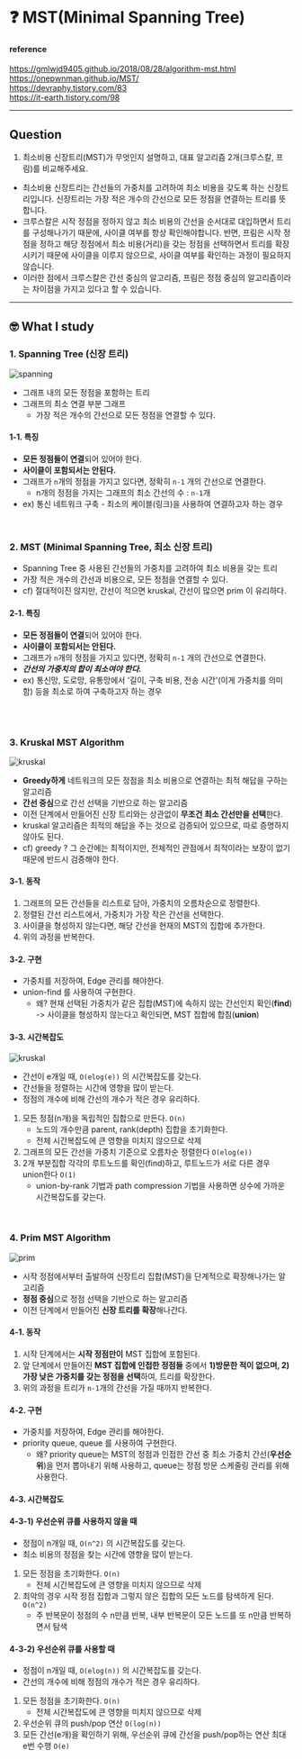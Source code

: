 # :question: MST(Minimal Spanning Tree)

#### reference
https://gmlwjd9405.github.io/2018/08/28/algorithm-mst.html<br>
https://onepwnman.github.io/MST/<br>
https://devraphy.tistory.com/83<br>
https://it-earth.tistory.com/98
<hr>

## Question
1. 최소비용 신장트리(MST)가 무엇인지 설명하고, 대표 알고리즘 2개(크루스칼, 프림)를 비교해주세요.
- 최소비용 신장트리는 간선들의 가중치를 고려하여 최소 비용을 갖도록 하는 신장트리입니다. 신장트리는 가장 적은 개수의 간선으로 모든 정점을 연결하는 트리를 뜻합니다.
- 크루스칼은 시작 정점을 정하지 않고 최소 비용의 간선을 순서대로 대입하면서 트리를 구성해나가기 때문에, 사이클 여부를 항상 확인해야합니다. 반면, 프림은 시작 정점을 정하고 해당 정점에서 최소 비용(거리)을 갖는 정점을 선택하면서 트리를 확장시키기 때문에 사이클을 이루지 않으므로, 사이클 여부를 확인하는 과정이 필요하지 않습니다.
- 이러한 점에서 크루스칼은 간선 중심의 알고리즘, 프림은 정점 중심의 알고리즘이라는 차이점을 가지고 있다고 할 수 있습니다.
<hr>

## :nerd_face:	What I study
### 1. Spanning Tree (신장 트리)
![spanning](https://gmlwjd9405.github.io/images/algorithm-mst/spanning-tree.png)
- 그래프 내의 모든 정점을 포함하는 트리
- 그래프의 최소 연결 부분 그래프
  - 가장 적은 개수의 간선으로 모든 정점을 연결할 수 있다.

#### 1-1. 특징
- **모든 정점들이 연결**되어 있어야 한다.
- **사이클이 포함되서는 안된다.**
- 그래프가 `n`개의 정점을 가지고 있다면, 정확히 `n-1` 개의 간선으로 연결한다.
  - n개의 정점을 가지는 그래프의 최소 간선의 수 : `n-1`개
- ex) 통신 네트워크 구축 - 최소의 케이블(링크)을 사용하여 연결하고자 하는 경우

<br>

### 2. MST (Minimal Spanning Tree, 최소 신장 트리)
- Spanning Tree 중 사용된 간선들의 가중치를 고려하여 최소 비용을 갖는 트리
- 가장 적은 개수의 간선과 비용으로, 모든 정점을 연결할 수 있다.
- cf) 절대적이진 않지만, 간선이 적으면 kruskal, 간선이 많으면 prim 이 유리하다.

#### 2-1. 특징
- **모든 정점들이 연결**되어 있어야 한다.
- **사이클이 포함되서는 안된다.**
- 그래프가 `n`개의 정점을 가지고 있다면, 정확히 `n-1` 개의 간선으로 연결한다.
- ***간선의 가중치의 합이 최소여야 한다.***
- ex) 통신망, 도로망, 유통망에서 '길이, 구축 비용, 전송 시간'(이게 가중치를 의미함) 등을 최소로 하여 구축하고자 하는 경우

<br><br>

### 3. Kruskal MST Algorithm
![kruskal](https://onepwnman.github.io/assets/images/mst/kruskal.gif)
- **Greedy하게** 네트워크의 모든 정점을 최소 비용으로 연결하는 최적 해답을 구하는 알고리즘
- **간선 중심**으로 간선 선택을 기반으로 하는 알고리즘
- 이전 단계에서 만들어진 신장 트리와는 상관없이 **무조건 최소 간선만을 선택**한다.
- kruskal 알고리즘은 최적의 해답을 주는 것으로 검증되어 있으므로, 따로 증명하지 않아도 된다.
- cf) greedy ? 그 순간에는 최적이지만, 전체적인 관점에서 최적이라는 보장이 없기 때문에 반드시 검증해야 한다.

#### 3-1. 동작
1. 그래프의 모든 간선들을 리스트로 담아, 가중치의 오름차순으로 정렬한다.
2. 정렬된 간선 리스트에서, 가중치가 가장 작은 간선을 선택한다.
3. 사이클을 형성하지 않는다면, 해당 간선을 현재의 MST의 집합에 추가한다.
4. 위의 과정을 반복한다.

#### 3-2. 구현
- 가중치를 저장하여, Edge 관리를 해야한다.
- union-find 를 사용하여 구현한다.
  - 왜? 현재 선택된 가중치가 같은 집합(MST)에 속하지 않는 간선인지 확인(**find**) -> 사이클을 형성하지 않는다고 확인되면, MST 집합에 합침(**union**)

#### 3-3. 시간복잡도
![kruskal](https://img1.daumcdn.net/thumb/R1280x0/?scode=mtistory2&fname=https%3A%2F%2Fblog.kakaocdn.net%2Fdn%2FUxeke%2FbtqJs4y1tXA%2F7HDz2N2NjtSEFNhOKh5Rsk%2Fimg.png)
- 간선이 e개일 때, `O(elog(e))` 의 시간복잡도를 갖는다.
- 간선들을 정렬하는 시간에 영향을 많이 받는다.
- 정점의 개수에 비해 간선의 개수가 적은 경우 유리하다.

1. 모든 정점(n개)을 독립적인 집합으로 만든다. `O(n)`
   - 노드의 개수만큼 parent, rank(depth) 집합을 초기화한다.
   - 전체 시간복잡도에 큰 영향을 미치지 않으므로 삭제 
2. 그래프의 모든 간선을 가중치 기준으로 오름차순 정렬한다 `O(elog(e))`
3. 2개 부분집합 각각의 루트노드를 확인(find)하고, 루트노드가 서로 다른 경우 union한다 `O(1)`
   - union-by-rank 기법과 path compression 기법을 사용하면 상수에 가까운 시간복잡도를 갖는다. 

<br>

### 4. Prim MST Algorithm
![prim](https://onepwnman.github.io/assets/images/mst/prim.gif)
- 시작 정점에서부터 출발하여 신장트리 집합(MST)을 단계적으로 확장해나가는 알고리즘
- **정점 중심**으로 정점 선택을 기반으로 하는 알고리즘
- 이전 단계에서 만들어진 **신장 트리를 확장**해나간다.

#### 4-1. 동작
1. 시작 단계에서는 **시작 정점만이** MST 집합에 포함된다.
2. 앞 단계에서 만들어진 **MST 집합에 인접한 정점들** 중에서 **1)방문한 적이 없으며, 2)가장 낮은 가중치를 갖는 정점을 선택**하여, 트리를 확장한다.
3. 위의 과정을 트리가 `n-1`개의 간선을 가질 때까지 반복한다.

#### 4-2. 구현
- 가중치를 저장하여, Edge 관리를 해야한다.
- priority queue, queue 를 사용하여 구현한다.
  - 왜? priority queue는 MST의 정점과 인접한 간선 중 최소 가중치 간선(**우선순위**)을 먼저 뽑아내기 위해 사용하고, queue는 정점 방문 스케줄링 관리를 위해 사용한다.

#### 4-3. 시간복잡도
#### 4-3-1) 우선순위 큐를 사용하지 않을 때
- 정점이 n개일 때, `O(n^2)` 의 시간복잡도를 갖는다.
- 최소 비용의 정점을 찾는 시간에 영향을 많이 받는다.

1. 모든 정점을 초기화한다. `O(n)` 
   - 전체 시간복잡도에 큰 영향을 미치지 않으므로 삭제 
2. 최악의 경우 시작 정점 집합과 그렇지 않은 집합의 모든 노드를 탐색하게 된다. `O(n^2)`
   - 주 반복문이 정점의 수 n만큼 반복, 내부 반복문이 모든 노드를 또 n만큼 반복하면서 탐색

#### 4-3-2) 우선순위 큐를 사용할 때
- 정점이 n개일 때, `O(elog(n))` 의 시간복잡도를 갖는다.
- 간선의 개수에 비해 정점의 개수가 적은 경우 유리하다.

1. 모든 정점을 초기화한다. `O(n)` 
   - 전체 시간복잡도에 큰 영향을 미치지 않으므로 삭제 
2. 우선순위 큐의 push/pop 연산 `O(log(n))`
3. 모든 간선(e개)을 확인하기 위해, 우선순위 큐에 간선을 push/pop하는 연산 최대 e번 수행 `O(e)`
